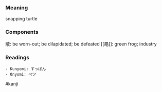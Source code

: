 ### Meaning

snapping turtle

### Components

敝: be worn-out; be dilapidated; be defeated [[黽]]: green frog; industry

### Readings

```
- Kunyomi: すっぽん
- Onyomi: ベツ
```

#kanji